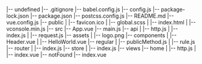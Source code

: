 |-- undefined
    |-- .gitignore
    |-- babel.config.js
    |-- config.js
    |-- package-lock.json
    |-- package.json
    |-- postcss.config.js
    |-- README.md
    |-- vue.config.js
    |-- public
    |   |-- favicon.ico
    |   |-- global.scss
    |   |-- index.html
    |   |-- vconsole.min.js
    |-- src
        |-- App.vue
        |-- main.js
        |-- api
        |   |-- http.js
        |   |-- index.js
        |   |-- request.js
        |-- assets
        |   |-- logo.png
        |-- components
        |   |-- Header.vue
        |   |-- HelloWorld.vue
        |-- regular
        |   |-- publicMethod.js
        |   |-- rule.js
        |-- router
        |   |-- index.js
        |-- store
        |   |-- index.js
        |-- views
            |-- home
            |   |-- http.js
            |   |-- index.vue
            |-- notFound
                |-- index.vue
